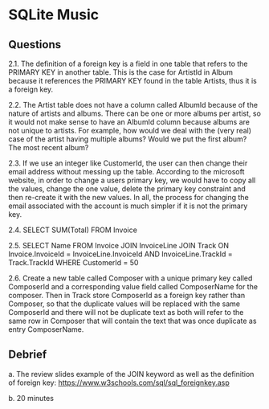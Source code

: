 # SQLite Music

## Questions

2.1. The definition of a foreign key is a field in one table that refers to the PRIMARY KEY in another table. This is the case for ArtistId in Album because it references the PRIMARY KEY found in the table Artists, thus it is a foreign key.

2.2. The Artist table does not have a column called AlbumId because of the nature of artists and albums. There can be one or more albums per artist, so it would not make sense to have an AlbumId column because albums are not unique to artists. For example, how would we deal with the (very real) case of the artist having multiple albums? Would we put the first album? The most recent album?

2.3. If we use an integer like CustomerId, the user can then change their email address without messing up the table. According to the microsoft website, in order to change a users primary key, we would have to copy all the values, change the one value, delete the primary key constraint and then re-create it with the new values.
In all, the process for changing the email associated with the account is much simpler if it is not the primary key.

2.4. SELECT SUM(Total) FROM Invoice

2.5. SELECT Name FROM Invoice JOIN InvoiceLine JOIN Track ON Invoice.InvoiceId = InvoiceLine.InvoiceId AND InvoiceLine.TrackId = Track.TrackId WHERE CustomerId = 50

2.6. Create a new table called Composer with a unique primary key called ComposerId and a corresponding value field called ComposerName for the composer.
Then in Track store ComposerId as a foreign key rather than Composer, so that the duplicate values will be replaced with the same ComposerId and there will not be duplicate text as both will refer to the same row in Composer that will contain the text that was once duplicate as entry ComposerName.

## Debrief

a. The review slides example of the JOIN keyword as well as the definition of foreign key: https://www.w3schools.com/sql/sql_foreignkey.asp

b. 20 minutes
